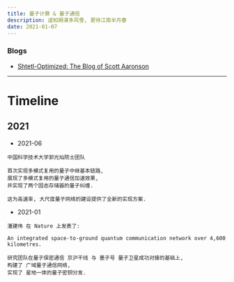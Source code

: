 ```yaml
---
title: 量子计算 & 量子通信
description: 遥知朔漠多风雪, 更待江南半月春
date: 2021-01-07
---
```


### Blogs

* [Shtetl-Optimized: The Blog of Scott Aaronson](https://www.scottaaronson.com/blog/)

------------------

# Timeline

## 2021

* 2021-06

```
中国科学技术大学郭光灿院士团队

首次实现多模式复用的量子中继基本链路,
展现了多模式复用的量子通信加速效果,
并实现了两个固态存储器的量子纠缠.

这为高速率, 大尺度量子网络的建设提供了全新的实现方案.
```

* 2021-01

```
潘建伟 在 Nature 上发表了:

An integrated space-to-ground quantum communication network over 4,600 kilometres.

研究团队在量子保密通信 京沪干线 与 墨子号 量子卫星成功对接的基础上,
构建了 广域量子通信网络,
实现了 星地一体的量子密钥分发.
```
